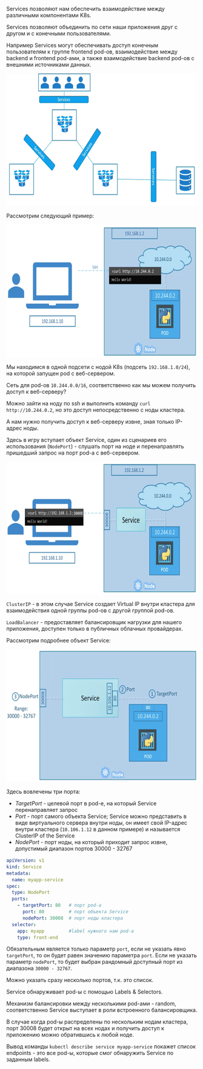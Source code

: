 Services позволяют нам обеспечить взаимодействие между различными компонентами K8s.

Services позволяют объединить по сети наши приложения друг с другом и с конечными пользователями.

Например Services могут обеспечивать доступ конечным пользователям к группе frontend pod-ов, взаимодействие между backend и frontend pod-ами, а также взаимодействие backend pod-ов с внешними источниками данных.

<img src="image.png" width="700" height="350"><br>

Рассмотрим следующий пример:

<img src="screenshot.png" width="700" height="350"><br>

Мы находимся в одной подсети с нодой K8s (подсеть `192.168.1.0/24`), на которой запущен pod с веб-сервером.

Сеть для pod-ов `10.244.0.0/16`, соответственно как мы можем получить доступ к веб-серверу?

Можно зайти на ноду по ssh и выполнить команду `curl http://10.244.0.2`, но это доступ непосредственно с ноды кластера.

А нам нужно получить доступ к веб-серверу извне, зная только IP-адрес ноды.

Здесь в игру вступает объект Service, один из сценариев его использования (`NodePort`) - слушать порт на ноде и перенаправлять пришедший запрос на порт pod-а с веб-сервером.

<img src="nodeport.png" width="700" height="350"><br>

`ClusterIP` - в этом случае Service создает Virtual IP внутри кластера для взаимодействия одной группы pod-ов с другой группой pod-ов.

`LoadBalancer` - предоставляет балансировщик нагрузки для нашего приложения, доступен только в публичных облачных провайдерах.

Рассмотрим подробнее объект Service:

<img src="service.png" width="700" height="350"><br>

Здесь вовлечены три порта:

- *TargetPort* - целевой порт в pod-е, на который Service перенаправляет запрос
- *Port* - порт самого объекта Service; Service можно представить в виде виртуального сервера внутри ноды, он имеет свой IP-адрес внутри кластера (`10.106.1.12` в данном примере) и называется ClusterIP of the Service
- *NodePort* - порт ноды, на который приходит запрос извне, допустимый диапазон портов 30000 - 32767

```yaml
apiVersion: v1
kind: Service
metadata:
  name: myapp-service
spec:
  type: NodePort
  ports:
    - targetPort: 80   # порт pod-а
      port: 80         # порт объекта Service
      nodePort: 30008  # порт ноды кластера
  selector:
    app: myapp         #label нужного нам pod-а
    type: front-end
```

Обязательным является только параметр `port`, если не указать явно `targetPort`, то он будет равен значению параметра `port`. Если не указать параметр `nodePort`, то будет выбран рандомный доступный порт из диапазона `30000 - 32767`.

Можно указать сразу несколько портов, т.к. это список.

Service обнаруживает pod-ы с помощью Labels & Selectors.

Механизм балансировки между несколькими pod-ами - random, соответственно Service выступает в роли встроенного балансировщика.

В случае когда pod-ы распределены по нескольким нодам кластера, порт 30008 будет открыт на всех нодах и получить доступ к приложению можно обратившись к любой ноде.

Вывод команды `kubectl describe service myapp-service` покажет список endpoints - это все pod-ы, которые смог обнаружить Service по заданным labels.